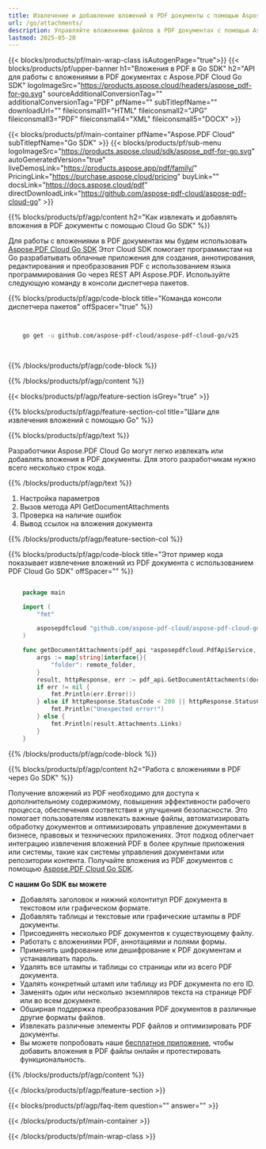 ```yaml
---
title: Извлечение и добавление вложений в PDF документы с помощью Aspose.Pdf Cloud Go SDK
url: /go/attachments/
description: Управляйте вложениями файлов в PDF документах с помощью Aspose.PDF Cloud SDK для Go. Добавляйте, перечисляйте или удаляйте встроенное содержимое.
lastmod: 2025-05-20
---
```


{{< blocks/products/pf/main-wrap-class isAutogenPage="true">}}
{{< blocks/products/pf/upper-banner h1="Вложения в PDF в Go SDK" h2="API для работы с вложениями в PDF документах с Aspose.PDF Cloud Go SDK" logoImageSrc="https://products.aspose.cloud/headers/aspose_pdf-for-go.svg" sourceAdditionalConversionTag="" additionalConversionTag="PDF" pfName="" subTitlepfName="" downloadUrl="" fileiconsmall1="HTML" fileiconsmall2="JPG" fileiconsmall3="PDF" fileiconsmall4="XML" fileiconsmall5="DOCX" >}}

{{< blocks/products/pf/main-container pfName="Aspose.PDF Cloud" subTitlepfName="Go SDK" >}}
{{< blocks/products/pf/sub-menu logoImageSrc="https://products.aspose.cloud/sdk/aspose_pdf-for-go.svg"
autoGeneratedVersion="true"
liveDemosLink="https://products.aspose.app/pdf/family/" PricingLink="https://purchase.aspose.cloud/pricing" buyLink="" docsLink="https://docs.aspose.cloud/pdf"  directDownloadLink="https://github.com/aspose-pdf-cloud/aspose-pdf-cloud-go" >}}

{{% blocks/products/pf/agp/content h2="Как извлекать и добавлять вложения в PDF документы с помощью Cloud Go SDK" %}}

Для работы с вложениями в PDF документах мы будем использовать
[Aspose.PDF Cloud Go SDK](https://products.aspose.cloud/pdf/go/)
Этот Cloud SDK помогает программистам на Go разрабатывать облачные приложения для создания, аннотирования, редактирования и преобразования PDF с использованием языка программирования Go через REST API Aspose.PDF. Используйте следующую команду в консоли диспетчера пакетов.

{{% blocks/products/pf/agp/code-block title="Команда консоли диспетчера пакетов" offSpacer="true" %}}

```bash

     
    go get -u github.com/aspose-pdf-cloud/aspose-pdf-cloud-go/v25
     
     
```

{{% /blocks/products/pf/agp/code-block %}}

{{% /blocks/products/pf/agp/content %}}

{{< blocks/products/pf/agp/feature-section isGrey="true" >}}

{{% blocks/products/pf/agp/feature-section-col title="Шаги для извлечения вложений с помощью Go" %}}

{{% blocks/products/pf/agp/text %}}

Разработчики Aspose.PDF Cloud Go могут легко извлекать или добавлять вложения в PDF документы. Для этого разработчикам нужно всего несколько строк кода.

{{% /blocks/products/pf/agp/text %}}

1. Настройка параметров
2. Вызов метода API GetDocumentAttachments
3. Проверка на наличие ошибок
4. Вывод ссылок на вложения документа

{{% /blocks/products/pf/agp/feature-section-col %}}

{{% blocks/products/pf/agp/code-block title="Этот пример кода показывает извлечение вложений из PDF документа с использованием PDF Cloud Go SDK" offSpacer="" %}}

```go

    package main

    import (
        "fmt"

        asposepdfcloud "github.com/aspose-pdf-cloud/aspose-pdf-cloud-go/v25"
    )

    func getDocumentAttachments(pdf_api *asposepdfcloud.PdfApiService, document_name string, remote_folder string) {
        args := map[string]interface{}{
            "folder": remote_folder,
        }
        result, httpResponse, err := pdf_api.GetDocumentAttachments(document_name, args)
        if err != nil {
            fmt.Println(err.Error())
        } else if httpResponse.StatusCode < 200 || httpResponse.StatusCode > 299 {
            fmt.Println("Unexpected error!")
        } else {
            fmt.Println(result.Attachments.Links)
        }
    }
```

{{% /blocks/products/pf/agp/code-block %}}

{{% blocks/products/pf/agp/content h2="Работа с вложениями в PDF через Go SDK" %}}

Получение вложений из PDF необходимо для доступа к дополнительному содержимому, повышения эффективности рабочего процесса, обеспечения соответствия и улучшения безопасности. Это помогает пользователям извлекать важные файлы, автоматизировать обработку документов и оптимизировать управление документами в бизнесе, правовых и технических приложениях. Этот подход облегчает интеграцию извлечения вложений PDF в более крупные приложения или системы, такие как системы управления документами или репозитории контента. Получайте вложения из PDF документов с помощью [Aspose.PDF Cloud Go SDK](https://products.aspose.cloud/pdf/go/).

**С нашим Go SDK вы можете**

+ Добавлять заголовок и нижний колонтитул PDF документа в текстовом или графическом формате.
+ Добавлять таблицы и текстовые или графические штампы в PDF документы.
+ Присоединять несколько PDF документов к существующему файлу.
+ Работать с вложениями PDF, аннотациями и полями формы.
+ Применять шифрование или дешифрование к PDF документам и устанавливать пароль.
+ Удалять все штампы и таблицы со страницы или из всего PDF документа.
+ Удалять конкретный штамп или таблицу из PDF документа по его ID.
+ Заменять один или несколько экземпляров текста на странице PDF или во всем документе.
+ Обширная поддержка преобразования PDF документов в различные другие форматы файлов.
+ Извлекать различные элементы PDF файлов и оптимизировать PDF документы.
+ Вы можете попробовать наше [бесплатное приложение](https://products.aspose.app/pdf/), чтобы добавить вложения в PDF файлы онлайн и протестировать функциональность.

{{% /blocks/products/pf/agp/content %}}

{{< /blocks/products/pf/agp/feature-section >}}

{{< blocks/products/pf/agp/faq-item question="" answer="" >}}

{{< /blocks/products/pf/main-container >}}

{{< /blocks/products/pf/main-wrap-class >}}
